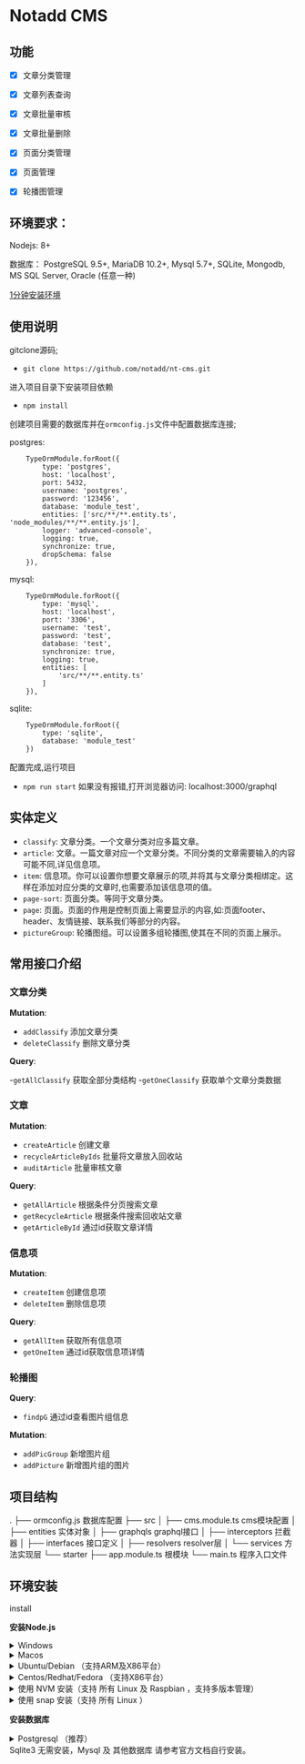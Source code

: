 # Notadd CMS

## 功能

- [x] 文章分类管理
- [x] 文章列表查询
- [x] 文章批量审核
- [x] 文章批量删除
- [x] 页面分类管理
- [x] 页面管理
- [x] 轮播图管理


## 环境要求：

Nodejs: 8+  

数据库： PostgreSQL 9.5+, MariaDB 10.2+, Mysql 5.7+, SQLite, Mongodb, MS SQL Server, Oracle (任意一种)

[1分钟安装环境](#install)

## 使用说明

gitclone源码;
- `git clone https://github.com/notadd/nt-cms.git`

进入项目目录下安装项目依赖

- `npm install`

创建项目需要的数据库并在`ormconfig.js`文件中配置数据库连接;

postgres:
```
    TypeOrmModule.forRoot({
        type: 'postgres',
        host: 'localhost',
        port: 5432,
        username: 'postgres',
        password: '123456',
        database: 'module_test',
        entities: ['src/**/**.entity.ts', 'node_modules/**/**.entity.js'],
        logger: 'advanced-console',
        logging: true,
        synchronize: true,
        dropSchema: false
    }),
```
mysql:
```
    TypeOrmModule.forRoot({
        type: 'mysql',
        host: 'localhost',
        port: '3306',
        username: 'test',
        password: 'test',
        database: 'test',
        synchronize: true,
        logging: true,
        entities: [
            'src/**/**.entity.ts'
        ]
    }),
```
sqlite: 
```
    TypeOrmModule.forRoot({
        type: 'sqlite',
        database: 'module_test'
    }) 
```

配置完成,运行项目
- `npm run start`
如果没有报错,打开浏览器访问: localhost:3000/graphql

## 实体定义
- `classify`: 文章分类。一个文章分类对应多篇文章。
- `article`: 文章。一篇文章对应一个文章分类。不同分类的文章需要输入的内容可能不同,详见信息项。
- `item`: 信息项。你可以设置你想要文章展示的项,并将其与文章分类相绑定。这样在添加对应分类的文章时,也需要添加该信息项的值。
- `page-sort`: 页面分类。等同于文章分类。
- `page`: 页面。页面的作用是控制页面上需要显示的内容,如:页面footer、header、友情链接、联系我们等部分的内容。
- `pictureGroup`: 轮播图组。可以设置多组轮播图,使其在不同的页面上展示。

## 常用接口介绍

### 文章分类

**Mutation**:

- `addClassify` 添加文章分类
- `deleteClassify` 删除文章分类

**Query**:

-`getAllClassify` 获取全部分类结构
-`getOneClassify` 获取单个文章分类数据

### 文章

**Mutation**:

- `createArticle` 创建文章
- `recycleArticleByIds` 批量将文章放入回收站
- `auditArticle` 批量审核文章

**Query**:

- `getAllArticle` 根据条件分页搜索文章
- `getRecycleArticle` 根据条件搜索回收站文章
- `getArticleById` 通过id获取文章详情

### 信息项

**Mutation**:

- `createItem` 创建信息项
- `deleteItem` 删除信息项

**Query**:

- `getAllItem` 获取所有信息项
- `getOneItem` 通过id获取信息项详情

### 轮播图

**Query**:

- `findpG` 通过id查看图片组信息

**Mutation**:

- `addPicGroup` 新增图片组
- `addPicture` 新增图片组的图片

## 项目结构

.
├── ormconfig.js            数据库配置
├── src
│   ├── cms.module.ts       cms模块配置
│   ├── entities            实体对象
│   ├── graphqls            graphql接口
│   ├── interceptors        拦截器
│   ├── interfaces          接口定义
│   ├── resolvers           resolver层
│   └── services            方法实现层
└── starter
    ├── app.module.ts       根模块
    └── main.ts             程序入口文件



## 环境安装

<span id="install">install</span>

**安装Node.js**

<details>
<summary>Windows</summary>

1. [点击下载 Node.js](https://npm.taobao.org/mirrors/node/v10.15.1/node-v10.15.1-x64.msi)
2. 安装Node.js

Powershell/CMD 可以打印出这个说明安装成功。（部分系统需要重启后环境变量才生效）

```
>> node -v
v10.15.1
>> npm -v
6.4
```
</details>

<details>
<summary>Macos</summary>

1. [点击下载 Node.js](https://npm.taobao.org/mirrors/node/v10.15.1/node-v10.15.1.pkg)
2. 安装Node.js

打印出这个说明安装成功。（部分系统需要重启后环境变量才生效）
```
>> node -v
v10.15.1
>> npm -v
6.4
```
</details>


<details>
<summary>Ubuntu/Debian （支持ARM及X86平台）</summary>

```
curl -sL https://deb.nodesource.com/setup_10.x | sudo -E bash -
sudo apt-get install -y nodejs
```
（如果安装缓慢，可以使用[国内镜像源](http://mirrors.ustc.edu.cn/help/nodesource.html)）
终端可以打出以下信息说明安装成功：
```
$ node -v
v10.15.1
$ npm -v
6.4
```
</details>

<details>
<summary>Centos/Redhat/Fedora （支持X86平台）</summary>

```
curl -sL https://rpm.nodesource.com/setup_10.x | bash -
```
（如果安装缓慢，可以使用[国内镜像源](http://mirrors.ustc.edu.cn/help/nodesource.html)）
终端可以打出以下信息说明安装成功：
```
$ node -v
v10.15.1
$ npm -v
6.4
```
</details>

<details>
<summary>使用 NVM 安装（支持 所有 Linux 及 Raspbian ，支持多版本管理）</summary>

```
curl -o- https://raw.githubusercontent.com/creationix/nvm/v0.34.0/install.sh | bash

```
如果没 curl ，可以使用 wget 安装
```
wget -qO- https://raw.githubusercontent.com/creationix/nvm/v0.34.0/install.sh | bash
```
使用 NVM 安装nodejs ：
```
nvm install --lts
```
终端可以打出以下信息说明安装成功：
```
$ node -v
v10.15.1
$ npm -v
6.4
```
</details>

<details>
<summary>使用 snap 安装（支持 所有 Linux ）</summary>

```
sudo snap install node --classic --channel=10

```
（如果提示 snap 不存在，请先安装 snapd）
终端可以打出以下信息说明安装成功：
```
$ node -v
v10.15.1
$ npm -v
6.4
```
</details>




**安装数据库**

<details>
<summary>Postgresql （推荐）</summary>

Windows 和 Mac 用户 [点击下载安装包](https://www.enterprisedb.com/downloads/postgres-postgresql-downloads)

Linux 用户使用 apt/yum 等直接安装:

```
apt install  postgresql
```
或者使用 snap :

```
snap install postgresql10
```
如果要开外部访问，以及其他配置，请参考 [postgresql配置]()
</details>
Sqlite3 无需安装，Mysql 及 其他数据库 请参考官方文档自行安装。



